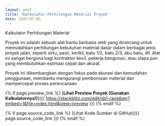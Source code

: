 ```yaml
---
layout: post
title: "Kalkulator Perhitungan Material Proyek"
date: 2025-07-01
---
```

Kalkulator Perhitungan Material

Proyek ini adalah sebuah alat bantu berbasis web 
yang dirancang untuk memudahkan perhitungan kebutuhan material dasar 
dalam berbagai jenis proyek jalan, seperti sirtu, pasir, kerikil, batu 1/2, batu 2/3, abu batu, dll.
Alat ini sangat berguna bagi kontraktor kecil, pekerja bangunan, atau 
siapa pun yang membutuhkan estimasi cepat dan akurat.

Proyek ini dikembangkan dengan fokus pada akurasi dan kemudahan penggunaan, 
membantu mengurangi pemborosan material dan mempercepat proses perencanaan.

{% if page.preview_link %}
[**Lihat Preview Proyek (Gunakan Kalkulatornya!)**]({{ https://stackblitz.com/edit/sb1-raoatbev?embed=1&file=index.html&view=preview }})
{% endif %}

{% if page.source_code_link %}
[Lihat Kode Sumber di GitHub]({{ page.source_code_link }})
{% endif %}
